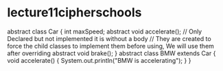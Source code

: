 # lecture11cipherschools

abstract class Car
{
    int maxSpeed;
    abstract void accelerate(); // Only Declared but not implemented it is without a body
    // They are created to force the child classes to implement them before using, We will use them after overriding
    abstract void brake();
}
abstract class BMW extends Car {
    void accelerate() {
        System.out.println("BMW is accelerating");
    }
}
